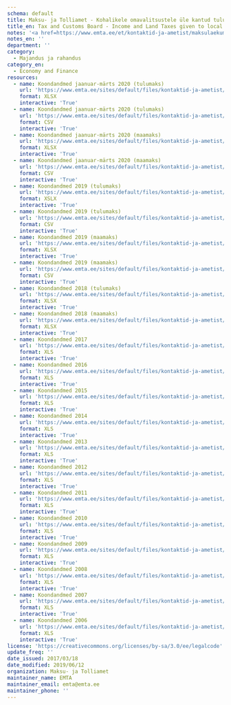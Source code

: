 ```yaml
---
schema: default
title: Maksu- ja Tolliamet - Kohalikele omavalitsustele üle kantud tulumaks ja maamaks
title_en: Tax and Customs Board - Income and Land Taxes given to local municipalities
notes: '<a href=https://www.emta.ee/et/kontaktid-ja-ametist/maksulaekumine-statistika/maksu-ja-tolliameti-avaandmed>Maksu- ja Tolliameti avaandmed</a>.'
notes_en: ''
department: ''
category:
  - Majandus ja rahandus
category_en:
  - Economy and Finance
resources:
  - name: Koondandmed jaanuar-märts 2020 (tulumaks)
    url: 'https://www.emta.ee/sites/default/files/kontaktid-ja-ametist/maksulaekumine-statistika/tulumaks-kovidele/010_jaan-marts_2020.xlsx'
    format: XLSX
    interactive: 'True'
  - name: Koondandmed jaanuar-märts 2020 (tulumaks)
    url: 'https://www.emta.ee/sites/default/files/kontaktid-ja-ametist/maksulaekumine-statistika/tulumaks-kovidele/010_jaan-marts_2020.csv'
    format: CSV
    interactive: 'True'
  - name: Koondandmed jaanuar-märts 2020 (maamaks)
    url: 'https://www.emta.ee/sites/default/files/kontaktid-ja-ametist/maksulaekumine-statistika/maamaks-kovidele/maamaksjaan-marts_2020.xlsx'
    format: XLSX
    interactive: 'True'
  - name: Koondandmed jaanuar-märts 2020 (maamaks)
    url: 'https://www.emta.ee/sites/default/files/kontaktid-ja-ametist/maksulaekumine-statistika/maamaks-kovidele/maamaksjaan-marts_2020.csv'
    format: CSV
    interactive: 'True'
  - name: Koondandmed 2019 (tulumaks)
    url: 'https://www.emta.ee/sites/default/files/kontaktid-ja-ametist/maksulaekumine-statistika/tulumaks-kovidele/er010jaan-detsember_2019.xlsx'
    format: XSLX
    interactive: 'True'
  - name: Koondandmed 2019 (tulumaks)
    url: 'https://www.emta.ee/sites/default/files/kontaktid-ja-ametist/maksulaekumine-statistika/tulumaks-kovidele/er010jaan-detsember_2019.csv'
    format: CSV
    interactive: 'True'
  - name: Koondandmed 2019 (maamaks)
    url: 'https://www.emta.ee/sites/default/files/kontaktid-ja-ametist/maksulaekumine-statistika/maamaks-kovidele/maamaks_jaan-detsember_2019.xlsx'
    format: XLSX
    interactive: 'True'
  - name: Koondandmed 2019 (maamaks)
    url: 'https://www.emta.ee/sites/default/files/kontaktid-ja-ametist/maksulaekumine-statistika/maamaks-kovidele/maamaks_jaan-detsember_2019.csv'
    format: CSV
    interactive: 'True'
  - name: Koondandmed 2018 (tulumaks)
    url: 'https://www.emta.ee/sites/default/files/kontaktid-ja-ametist/maksulaekumine-statistika/tulumaks-kovidele/erjaan-detsember2018.xlsx'
    format: XLSX
    interactive: 'True'
  - name: Koondandmed 2018 (maamaks)
    url: 'https://www.emta.ee/sites/default/files/kontaktid-ja-ametist/maksulaekumine-statistika/maamaks-kovidele/maamaks_jaan-detsember2018.xlsx'
    format: XLSX
    interactive: 'True'
  - name: Koondandmed 2017
    url: 'https://www.emta.ee/sites/default/files/kontaktid-ja-ametist/maksulaekumine-statistika/tulumaks-kovidele/jaan-detsember_2017.xls'
    format: XLS
    interactive: 'True'
  - name: Koondandmed 2016
    url: 'https://www.emta.ee/sites/default/files/kontaktid-ja-ametist/maksulaekumine-statistika/tulumaks-kovidele/erjaan-detsember-2016.xls'
    format: XLS
    interactive: 'True' 
  - name: Koondandmed 2015
    url: 'https://www.emta.ee/sites/default/files/kontaktid-ja-ametist/maksulaekumine-statistika/tulumaks-kovidele/jaan-detsember_2015.xls'
    format: XLS
    interactive: 'True'
  - name: Koondandmed 2014
    url: 'https://www.emta.ee/sites/default/files/kontaktid-ja-ametist/maksulaekumine-statistika/tulumaks-kovidele/jaan-detsember_2014.xls'
    format: XLS
    interactive: 'True' 
  - name: Koondandmed 2013
    url: 'https://www.emta.ee/sites/default/files/kontaktid-ja-ametist/maksulaekumine-statistika/tulumaks-kovidele/jaan-detsember_2013.xls'
    format: XLS
    interactive: 'True'
  - name: Koondandmed 2012
    url: 'https://www.emta.ee/sites/default/files/kontaktid-ja-ametist/maksulaekumine-statistika/tulumaks-kovidele/jaan-detsember_2012.xls'
    format: XLS
    interactive: 'True' 
  - name: Koondandmed 2011
    url: 'https://www.emta.ee/sites/default/files/kontaktid-ja-ametist/maksulaekumine-statistika/tulumaks-kovidele/jaan-detsember_2011.xls'
    format: XLS
    interactive: 'True'
  - name: Koondandmed 2010
    url: 'https://www.emta.ee/sites/default/files/kontaktid-ja-ametist/maksulaekumine-statistika/tulumaks-kovidele/jaan-dets_2010.xls'
    format: XLS
    interactive: 'True' 
  - name: Koondandmed 2009
    url: 'https://www.emta.ee/sites/default/files/kontaktid-ja-ametist/maksulaekumine-statistika/tulumaks-kovidele/jaan-detsember2009.xls'
    format: XLS
    interactive: 'True'
  - name: Koondandmed 2008
    url: 'https://www.emta.ee/sites/default/files/kontaktid-ja-ametist/maksulaekumine-statistika/tulumaks-kovidele/jaan-detsember2008.xls'
    format: XLS
    interactive: 'True' 
  - name: Koondandmed 2007
    url: 'https://www.emta.ee/sites/default/files/kontaktid-ja-ametist/maksulaekumine-statistika/tulumaks-kovidele/jaan-detsember2007.xls'
    format: XLS
    interactive: 'True'
  - name: Koondandmed 2006
    url: 'https://www.emta.ee/sites/default/files/kontaktid-ja-ametist/maksulaekumine-statistika/tulumaks-kovidele/jaan_dets2006.xls'
    format: XLS
    interactive: 'True' 
license: 'https://creativecommons.org/licenses/by-sa/3.0/ee/legalcode'
update_freq: ''
date_issued: 2017/03/18
date_modified: 2019/06/12
organization: Maksu- ja Tolliamet
maintainer_name: EMTA
maintainer_email: emta@emta.ee
maintainer_phone: ''
---
```

